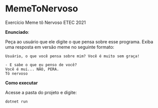 # MemeToNervoso
Exercício Meme tô Nervoso ETEC 2021

**Enunciado**:

Peça ao usuário que ele digite o que pensa sobre esse programa. Exiba uma resposta em versão meme no seguinte formato:

```
Usuário, o que você pensa sobre mim? Você é muito sem graça!

- E sabe o que eu penso de você?
Você é mui... NÃO, PERA.
Tô nervoso
```
**Como executar**

Acesse a pasta do projeto e digite:

```
dotnet run
```